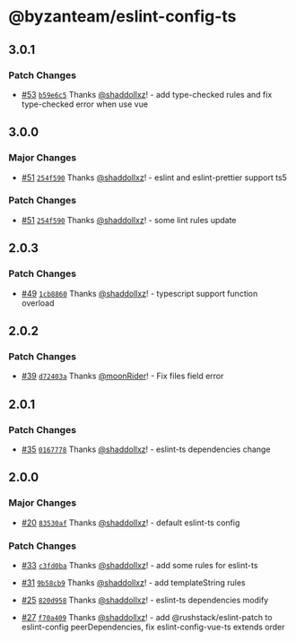 # @byzanteam/eslint-config-ts

## 3.0.1

### Patch Changes

- [#53](https://github.com/Byzanteam/jet-linter/pull/53) [`b59e6c5`](https://github.com/Byzanteam/jet-linter/commit/b59e6c5a4aa849b2fc65da6690ea51b0ff239089) Thanks [@shaddollxz](https://github.com/shaddollxz)! - add type-checked rules and fix type-checked error when use vue

## 3.0.0

### Major Changes

- [#51](https://github.com/Byzanteam/jet-linter/pull/51) [`254f590`](https://github.com/Byzanteam/jet-linter/commit/254f590a7396d81eaf791f18f72d2dc9071a9972) Thanks [@shaddollxz](https://github.com/shaddollxz)! - eslint and eslint-prettier support ts5

### Patch Changes

- [#51](https://github.com/Byzanteam/jet-linter/pull/51) [`254f590`](https://github.com/Byzanteam/jet-linter/commit/254f590a7396d81eaf791f18f72d2dc9071a9972) Thanks [@shaddollxz](https://github.com/shaddollxz)! - some lint rules update

## 2.0.3

### Patch Changes

- [#49](https://github.com/Byzanteam/jet-linter/pull/49) [`1cb8860`](https://github.com/Byzanteam/jet-linter/commit/1cb8860b36bf0006429b3ea6dcf0e713f94f13b6) Thanks [@shaddollxz](https://github.com/shaddollxz)! - typescript support function overload

## 2.0.2

### Patch Changes

- [#39](https://github.com/Byzanteam/jet-linter/pull/39) [`d72403a`](https://github.com/Byzanteam/jet-linter/commit/d72403a05c250b7360ba9bad68ef4a926a270f88) Thanks [@moonRider](https://github.com/moonRider)! - Fix files field error

## 2.0.1

### Patch Changes

- [#35](https://github.com/Byzanteam/jet-linter/pull/35) [`0167778`](https://github.com/Byzanteam/jet-linter/commit/0167778d1133c4c21826e5c96998d62b06e64366) Thanks [@shaddollxz](https://github.com/shaddollxz)! - eslint-ts dependencies change

## 2.0.0

### Major Changes

- [#20](https://github.com/Byzanteam/jet-linter/pull/20) [`83530af`](https://github.com/Byzanteam/jet-linter/commit/83530af593eb6541abaec30588f3155485b842f1) Thanks [@shaddollxz](https://github.com/shaddollxz)! - default eslint-ts config

### Patch Changes

- [#33](https://github.com/Byzanteam/jet-linter/pull/33) [`c3fd0ba`](https://github.com/Byzanteam/jet-linter/commit/c3fd0ba2d56cee1ce702017daee1a50e30015324) Thanks [@shaddollxz](https://github.com/shaddollxz)! - add some rules for eslint-ts

- [#31](https://github.com/Byzanteam/jet-linter/pull/31) [`9b58cb9`](https://github.com/Byzanteam/jet-linter/commit/9b58cb9bb56ffa68e38766aab31346ed2a818ca9) Thanks [@shaddollxz](https://github.com/shaddollxz)! - add templateString rules

- [#25](https://github.com/Byzanteam/jet-linter/pull/25) [`820d958`](https://github.com/Byzanteam/jet-linter/commit/820d958d0a049991007f84251eedad2940de5c6f) Thanks [@shaddollxz](https://github.com/shaddollxz)! - eslint-ts dependencies modify

- [#27](https://github.com/Byzanteam/jet-linter/pull/27) [`f70a409`](https://github.com/Byzanteam/jet-linter/commit/f70a4090584584887cb990316ee4d49b99cfffbf) Thanks [@shaddollxz](https://github.com/shaddollxz)! - add @rushstack/eslint-patch to eslint-config peerDependencies, fix eslint-config-vue-ts extends order

